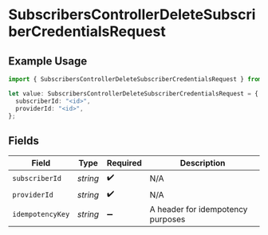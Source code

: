 # SubscribersControllerDeleteSubscriberCredentialsRequest

## Example Usage

```typescript
import { SubscribersControllerDeleteSubscriberCredentialsRequest } from "@novu/api/models/operations";

let value: SubscribersControllerDeleteSubscriberCredentialsRequest = {
  subscriberId: "<id>",
  providerId: "<id>",
};
```

## Fields

| Field                             | Type                              | Required                          | Description                       |
| --------------------------------- | --------------------------------- | --------------------------------- | --------------------------------- |
| `subscriberId`                    | *string*                          | :heavy_check_mark:                | N/A                               |
| `providerId`                      | *string*                          | :heavy_check_mark:                | N/A                               |
| `idempotencyKey`                  | *string*                          | :heavy_minus_sign:                | A header for idempotency purposes |
